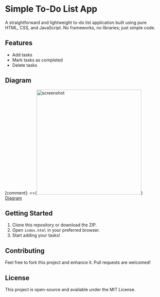 # Simple To-Do List App

A straightforward and lightweight to-do list application built using pure HTML, CSS, and JavaScript. No frameworks, no libraries; just simple code.

## Features

- Add tasks
- Mark tasks as completed
- Delete tasks

## Diagram
[comment]: <>(<img width="344" alt="screenshot" src="https://github.com/tarun010/careertech/assets/25506296/4b0f3974-ffb7-402d-99fb-7d5a5042965e">)
[Diagram](./screenshot.png)



## Getting Started

1. Clone this repository or download the ZIP.
2. Open `index.html` in your preferred browser.
3. Start adding your tasks!

## Contributing

Feel free to fork this project and enhance it. Pull requests are welcomed!

## License

This project is open-source and available under the MIT License.
